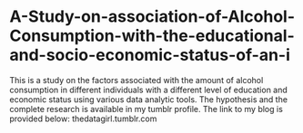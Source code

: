 # A-Study-on-association-of-Alcohol-Consumption-with-the-educational-and-socio-economic-status-of-an-i
This is a study on the factors associated with the amount of alcohol consumption in different individuals with a different level of education and economic status using various data analytic tools. The hypothesis and the complete research is available in my tumblr profile. The link to my blog is provided below:
thedatagirl.tumblr.com

